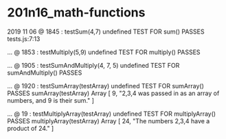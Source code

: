 # 201n16_math-functions

2019 11 06 @ 1845 :
testSum(4,7)
undefined
TEST FOR sum() PASSES tests.js:7:13

 ... @ 1853 :
testMultiply(5,9)
undefined
TEST FOR multiply() PASSES

 ... @ 1905 :
testSumAndMultiply(4, 7, 5)
undefined
TEST FOR sumAndMultiply() PASSES

... @ 1920 :
testSumArray(testArray)
undefined
TEST FOR sumArray() PASSES
sumArray(testArray)
Array [ 9, "2,3,4 was passed in as an array of numbers, and 9 is their sum." ]

... @ 19 :
testMultiplyArray(testArray)
undefined
TEST FOR multiplyArray() PASSES
multiplyArray(testArray)
Array [ 24, "The numbers 2,3,4 have a product of 24." ]

